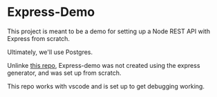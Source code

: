 # Express-Demo

This project is meant to be a demo for setting up a Node REST API with Express from scratch.

Ultimately, we'll use Postgres.

Unlinke [this repo](https://github.com/gavinkirchner/react-redux-demo-api), Express-demo was not created using the express generator, and was set up from scratch.

This repo works with vscode and is set up to get debugging working. 